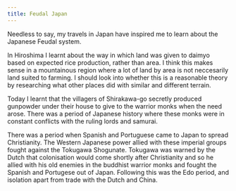 ```yaml
---
title: Feudal Japan
---
```



Needless to say, my travels in Japan have inspired me to learn about the Japanese Feudal system. 

In Hiroshima I learnt about the way in which land was given to daimyo based on expected rice production, rather than area. I think this makes sense in a mountainous region where a lot of land by area is not neccesarily land suited to farming. I should look into whether this is a reasonable theory by researching what other places did with similar and different terrain.

Today I learnt that the villagers of Shirakawa-go secretly produced gunpowder under their house to give to the warrior monks when the need arose. There was a period of Japanese history where these monks were in constant conflicts with the ruling lords and samurai. 

There was a period when Spanish and Portuguese came to Japan to spread Christianity. The Western Japanese power allied with these imperial groups fought against the Tokugawa Shogunate. Tokugawa was warned by the Dutch that colonisation would come shortly after Christianity and so he allied with his old enemies in the buddhist warrior monks and fought the Spanish and Portugese out of Japan. Following this was the Edo period, and isolation apart from trade with the Dutch and China.